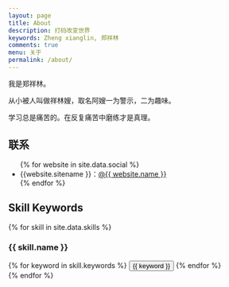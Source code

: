 ```yaml
---
layout: page
title: About
description: 打码改变世界
keywords: Zheng xianglin, 郑祥林
comments: true
menu: 关于
permalink: /about/
---
```


我是郑祥林。

从小被人叫做祥林嫂，取名阿嫂一为警示，二为趣味。

学习总是痛苦的。在反复痛苦中磨练才是真理。

## 联系

<ul>
{% for website in site.data.social %}
<li>{{website.sitename }}：<a href="{{ website.url }}" target="_blank">@{{ website.name }}</a></li>
{% endfor %}
</ul>


## Skill Keywords

{% for skill in site.data.skills %}
### {{ skill.name }}
<div class="btn-inline">
{% for keyword in skill.keywords %}
<button class="btn btn-outline" type="button">{{ keyword }}</button>
{% endfor %}
</div>
{% endfor %}
